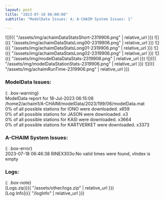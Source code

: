 ```yaml
---
layout: post
title: "2023-07-18 06:00:00"
subtitle: "ModelData Issues: 4; A-CHAIM System Issues: 1"

---
```


![]({{ "/assets/img/achaimDataStatsShort-2319906.png" | relative_url }})
![]({{ "/assets/img/achaimDataStatsLong00-2319906.png" | relative_url }})
![]({{ "/assets/img/achaimDataStatsLong01-2319906.png" | relative_url }})
![]({{ "/assets/img/achaimDataStatsLong02-2319906.png" | relative_url }})
![]({{ "/assets/img/modelDataDataStats-2319906.png" | relative_url }})
![]({{ "/assets/img/modelDataStationStats-2319906.png" | relative_url }})
![]({{ "/assets/img/achaimRunTime-2319906.png" | relative_url }})


### ModelData Issues:  
  
{: .box-warning}  
 ModelData report for 18-Jul-2023 06:15:08   
 /home2/achaim1/A-CHAIM/modelData/2023/199/06/modelData.mat   
 0% of all possible stations for IONO were downloaded. x659   
 0% of all possible stations for JASON were downloaded. x3   
 0% of all possible stations for KASI were downloaded. x3664   
 0% of all possible stations for KARTVERKET were downloaded. x3373   
  
### A-CHAIM System Issues:  
  
{: .box-error}  
2023-07-18 06:46:38 RINEX303o:No valid times were found, vIndex is empty  

### Logs:  
  
{: .box-note}  
[Logs.zip]({{ "/assets/other/logs.zip" | relative_url }})  
[Log Info]({{ "/logInfo" | relative_url }})  

